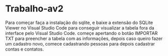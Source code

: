 # Trabalho-av2

 Para começar faça a instalação do sqlite, e baixe a extensão do SQLite Viewer no Visual Studio Code para conseguir visualizar a tabela fora da interface pelo Visual Studio Code.
 começe apertando o botão IMPORTAR TXT para preencher a tabela com as informações, depois caso queiro fazer um cadastro novo, comece cadastrando pessoas para depois cadastrar contas e contatos.

